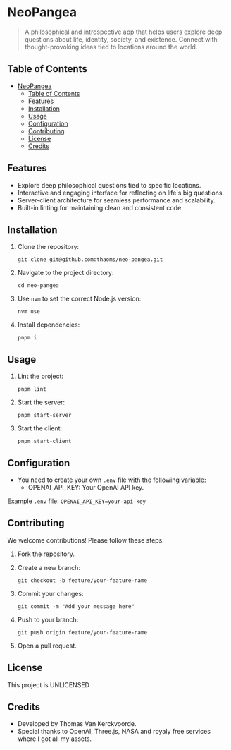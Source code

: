 # NeoPangea

> A philosophical and introspective app that helps users explore deep questions about life, identity, society, and existence. Connect with thought-provoking ideas tied to locations around the world.

## Table of Contents

- [NeoPangea](#neopangea)
  - [Table of Contents](#table-of-contents)
  - [Features](#features)
  - [Installation](#installation)
  - [Usage](#usage)
  - [Configuration](#configuration)
  - [Contributing](#contributing)
  - [License](#license)
  - [Credits](#credits)

## Features

- Explore deep philosophical questions tied to specific locations.
- Interactive and engaging interface for reflecting on life's big questions.
- Server-client architecture for seamless performance and scalability.
- Built-in linting for maintaining clean and consistent code.

## Installation

1. Clone the repository:
   
   `git clone git@github.com:thaoms/neo-pangea.git`
2. Navigate to the project directory:
   
   `cd neo-pangea`
3. Use `nvm` to set the correct Node.js version:
   
   `nvm use`
4. Install dependencies:
   
   `pnpm i`

## Usage

1. Lint the project:
   
   `pnpm lint`
2. Start the server:
   
   `pnpm start-server`
3. Start the client:
   
   `pnpm start-client`

## Configuration

- You need to create your own `.env` file with the following variable:
  - OPENAI_API_KEY: Your OpenAI API key.

Example `.env` file:
`OPENAI_API_KEY=your-api-key`

## Contributing

We welcome contributions! Please follow these steps:

1. Fork the repository.
2. Create a new branch:
   
   `git checkout -b feature/your-feature-name`
3. Commit your changes:
   
   `git commit -m "Add your message here"`
4. Push to your branch:
   
   `git push origin feature/your-feature-name`
5. Open a pull request.

## License

This project is UNLICENSED

## Credits

- Developed by Thomas Van Kerckvoorde.
- Special thanks to OpenAI, Three.js, NASA and royaly free services where I got all my assets.
